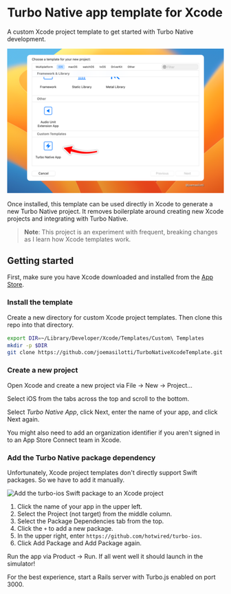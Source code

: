 # Turbo Native app template for Xcode

A custom Xcode project template to get started with Turbo Native development.

![Turbo Native App template in Xcode](.github/images/turbo-native-app-template.png)

Once installed, this template can be used directly in Xcode to generate a new Turbo Native project. It removes boilerplate around creating new Xcode projects and integrating with Turbo Native.

> **Note**: This project is an experiment with frequent, breaking changes as I learn how Xcode templates work.

## Getting started

First, make sure you have Xcode downloaded and installed from the [App Store](https://apps.apple.com/us/app/xcode/id497799835).

### Install the template

Create a new directory for custom Xcode project templates. Then clone this repo into that directory.

```bash
export DIR=~/Library/Developer/Xcode/Templates/Custom\ Templates
mkdir -p $DIR
git clone https://github.com/joemasilotti/TurboNativeXcodeTemplate.git $DIR/Turbo\ Native\ App.xctemplate
```

### Create a new project

Open Xcode and create a new project via File → New → Project…

Select iOS from the tabs across the top and scroll to the bottom.

Select _Turbo Native App_, click Next, enter the name of your app, and click Next again.

You might also need to add an organization identifier if you aren't signed in to an App Store Connect team in Xcode.

### Add the Turbo Native package dependency

Unfortunately, Xcode project templates don't directly support Swift packages. So we have to add it manually.

![Add the turbo-ios Swift package to an Xcode project](.github/images/add-turbo-ios-swift-package.gif)

1. Click the name of your app in the upper left.
1. Select the Project (not target) from the middle column.
1. Select the Package Dependencies tab from the top.
1. Click the `+` to add a new package.
1. In the upper right, enter `https://github.com/hotwired/turbo-ios`.
1. Click Add Package and Add Package again.

Run the app via Product → Run. If all went well it should launch in the simulator!

For the best experience, start a Rails server with Turbo.js enabled on port 3000.
